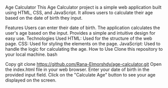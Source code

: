 Age Calculator
This Age Calculator project is a simple web application built using HTML, CSS, and JavaScript. It allows users to calculate their age based on the date of birth they input.

Features
Users can enter their date of birth.
The application calculates the user's age based on the input.
Provides a simple and intuitive design for easy use.
Technologies Used
HTML: Used for the structure of the web page.
CSS: Used for styling the elements on the page.
JavaScript: Used to handle the logic for calculating the age.
How to Use
Clone this repository to your local machine.
bash

Copy
git clone https://github.com/Rana-Elmorshdy/age-calculator.git
Open the index.html file in your web browser.
Enter your date of birth in the provided input field.
Click on the "Calculate Age" button to see your age displayed on the screen.
